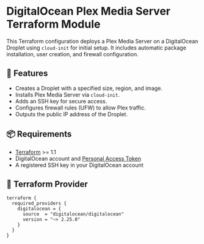 # DigitalOcean Plex Media Server Terraform Module

This Terraform configuration deploys a Plex Media Server on a DigitalOcean Droplet using `cloud-init` for initial setup. It includes automatic package installation, user creation, and firewall configuration.

## 🚀 Features

- Creates a Droplet with a specified size, region, and image.
- Installs Plex Media Server via `cloud-init`.
- Adds an SSH key for secure access.
- Configures firewall rules (UFW) to allow Plex traffic.
- Outputs the public IP address of the Droplet.

## 📦 Requirements

- [Terraform](https://www.terraform.io/downloads.html) >= 1.1
- DigitalOcean account and [Personal Access Token](https://cloud.digitalocean.com/account/api/tokens)
- A registered SSH key in your DigitalOcean account

## 🔧 Terraform Provider

```hcl
terraform {
  required_providers {
    digitalocean = {
      source  = "digitalocean/digitalocean"
      version = "~> 2.25.0"
    }
  }
}
